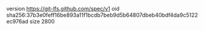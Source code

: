 version https://git-lfs.github.com/spec/v1
oid sha256:37b3e0feff16be893a11f1bcdb7beb9d5b64807dbeb40bdf4da9c5122ec976ad
size 2800

